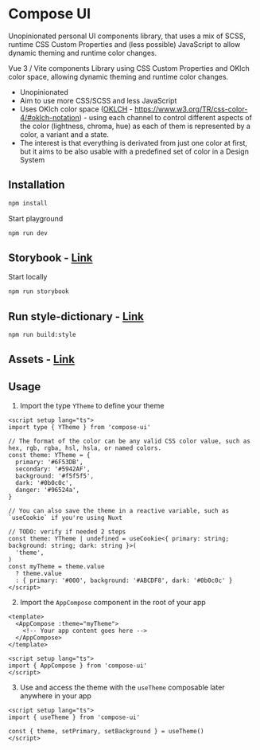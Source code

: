 # Compose UI

Unopinionated personal UI components library, that uses a mix of SCSS, runtime CSS Custom Properties and (less possible) JavaScript to allow dynamic theming and runtime color changes.

Vue 3 / Vite components Library using CSS Custom Properties and OKlch color space, allowing dynamic theming and runtime color changes.

- Unopinionated
- Aim to use more CSS/SCSS and less JavaScript
- Uses OKlch color space ([OKLCH](https://www.w3.org/TR/css-color-4/#oklch-notation) - https://www.w3.org/TR/css-color-4/#oklch-notation) - using each channel to control different aspects of the color (lightness, chroma, hue) as each of them is represented by a color, a variant and a state.
- The interest is that everything is derivated from just one color at first, but it aims to be also usable with a predefined set of color in a Design System

## Installation

```bash
npm install
```

Start playground

```bash
npm run dev
```

## Storybook - [Link](https://compose-ui.arthurplazanet.com/)

Start locally

```bash
npm run storybook
```

## Run style-dictionary - [Link](https://github.com/use-compose/compose-ui/tree/dev/style-dictionary)

```bash
npm run build:style
```

## Assets - [Link](https://github.com/use-compose/compose-ui/tree/dev/src/assets)

## Usage

1. Import the type `YTheme` to define your theme

```vue
<script setup lang="ts">
import type { YTheme } from 'compose-ui'

// The format of the color can be any valid CSS color value, such as hex, rgb, rgba, hsl, hsla, or named colors.
const theme: YTheme = {
  primary: '#6F53DB',
  secondary: '#5942AF',
  background: '#f5f5f5',
  dark: '#0b0c0c',
  danger: '#96524a',
}

// You can also save the theme in a reactive variable, such as `useCookie` if you're using Nuxt

// TODO: verify if needed 2 steps
const theme: YTheme | undefined = useCookie<{ primary: string; background: string; dark: string }>(
  'theme',
)
const myTheme = theme.value
  ? theme.value
  : { primary: '#000', background: '#ABCDF8', dark: '#0b0c0c' }
</script>
```

2. Import the `AppCompose` component in the root of your app

```vue
<template>
  <AppCompose :theme="myTheme">
    <!-- Your app content goes here -->
  </AppCompose>
</template>

<script setup lang="ts">
import { AppCompose } from 'compose-ui'
</script>
```

3. Use and access the theme with the `useTheme` composable later anywhere in your app

```vue
<script setup lang="ts">
import { useTheme } from 'compose-ui'

const { theme, setPrimary, setBackground } = useTheme()
</script>
```
